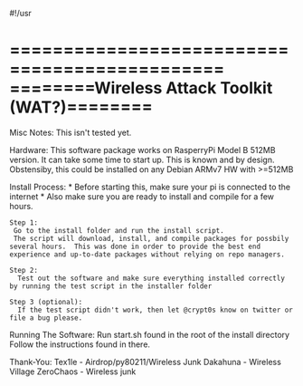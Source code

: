 #!/usr

==============================================
========Wireless Attack Toolkit (WAT?)========
==============================================

Misc Notes:
    This isn't tested yet.

Hardware:
    This software package works on RasperryPi Model B 512MB version. It can take some time to start up.  This is known and by design.
    Obstensiby, this could be installed on any Debian ARMv7 HW with >=512MB 

Install Process:
     * Before starting this, make sure your pi is connected to the internet
     * Also make sure you are ready to install and compile for a few hours.

    Step 1:
     Go to the install folder and run the install script.
     The script will download, install, and compile packages for possbily several hours.  This was done in order to provide the best end experience and up-to-date packages without relying on repo managers.

    Step 2:
      Test out the software and make sure everything installed correctly by running the test script in the installer folder

    Step 3 (optional):
      If the test script didn't work, then let @crypt0s know on twitter or file a bug please.


Running The Software:
    Run start.sh found in the root of the install directory
    Follow the instructions found in there.


Thank-You:
    Tex1le - Airdrop/py80211/Wireless Junk
    Dakahuna - Wireless Village
    ZeroChaos - Wireless junk




